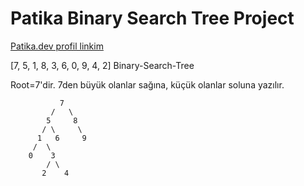 # Patika Binary Search Tree Project

[Patika.dev profil linkim]([https://www.kodluyoruz.org/](https://app.patika.dev/denizerkeskiner))

[7, 5, 1, 8, 3, 6, 0, 9, 4, 2] Binary-Search-Tree

Root=7'dir. 7den büyük olanlar sağına, küçük olanlar soluna yazılır.

               7
             /   \
            5     8
           / \     \
          1   6     9
         /  \
        0    3
            / \
           2    4
